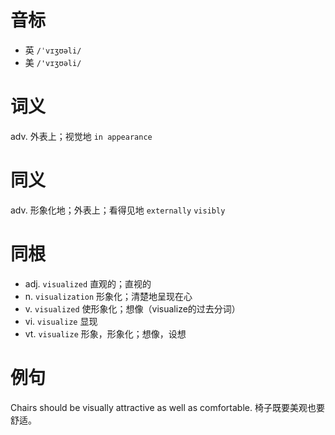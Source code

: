 # 音标

- 英 `/ˈvɪʒʊəli/`
- 美 `/'vɪʒʊəli/`

# 词义

adv. 外表上；视觉地
`in appearance`

# 同义

adv. 形象化地；外表上；看得见地
`externally` `visibly`

# 同根

- adj. `visualized` 直观的；直视的
- n. `visualization` 形象化；清楚地呈现在心
- v. `visualized` 使形象化；想像（visualize的过去分词）
- vi. `visualize` 显现
- vt. `visualize` 形象，形象化；想像，设想

# 例句

Chairs should be visually attractive as well as comfortable.
椅子既要美观也要舒适。


